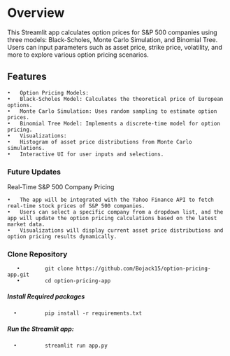 # **Overview**

This Streamlit app calculates option prices for S&P 500 companies using three models: Black-Scholes, Monte Carlo Simulation, and Binomial Tree. Users can input parameters such as asset price, strike price, volatility, and more to explore various option pricing scenarios.

## Features

	•	Option Pricing Models:
	•	Black-Scholes Model: Calculates the theoretical price of European options.
	•	Monte Carlo Simulation: Uses random sampling to estimate option prices.
	•	Binomial Tree Model: Implements a discrete-time model for option pricing.
	•	Visualizations:
	•	Histogram of asset price distributions from Monte Carlo simulations.
	•	Interactive UI for user inputs and selections.


### Future Updates

Real-Time S&P 500 Company Pricing

	•	The app will be integrated with the Yahoo Finance API to fetch real-time stock prices of S&P 500 companies.
	•	Users can select a specific company from a dropdown list, and the app will update the option pricing calculations based on the latest market data.
	•	Visualizations will display current asset price distributions and option pricing results dynamically.


### Clone Repository 
       •        git clone https://github.com/Bojack15/option-pricing-app.git
       •        cd option-pricing-app

##### Install Required packages 
      •         pip install -r requirements.txt

##### Run the Streamlit app:
      •         streamlit run app.py


